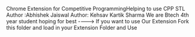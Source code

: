 Chrome Extension for Competitive ProgrammingHelping to use CPP STL
Author :Abhishek Jaiswal
Author: Kehsav Kartik Sharma
We are Btech 4th year student hoping for best  ---->
If you want to use Our Extension Fork this folder and load in your Extension Folder and Use 


